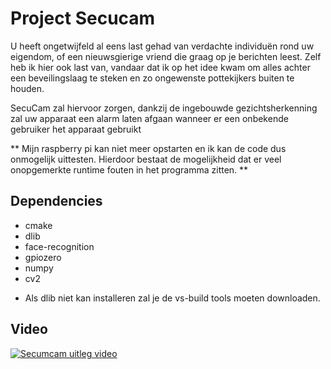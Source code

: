 # Project Secucam

 U heeft ongetwijfeld al eens last gehad van verdachte individuën rond uw 
 eigendom, of een nieuwsgierige vriend die graag op je berichten leest. Zelf heb ik hier ook last van, vandaar dat ik op het idee kwam om alles achter een beveilingslaag te steken en zo ongewenste pottekijkers buiten te houden. 
 
 SecuCam zal hiervoor zorgen, dankzij de ingebouwde gezichtsherkenning zal uw apparaat een alarm laten afgaan wanneer er een onbekende gebruiker het 
 apparaat gebruikt
 
 ** Mijn raspberry pi kan niet meer opstarten en ik kan de code dus onmogelijk uittesten. Hierdoor  bestaat de mogelijkheid dat er veel onopgemerkte runtime fouten in het programma zitten. **
 
 ## Dependencies
 - cmake
 - dlib
 - face-recognition
 - gpiozero
 - numpy
 - cv2
 
 * Als dlib niet kan installeren zal je de vs-build tools moeten downloaden.
 
 ## Video
 

[![Secumcam uitleg video](https://www.youtube.com/watch?v=3Td2GvPU0yg/0.jpg)](https://www.youtube.com/watch?v=3Td2GvPU0yg)
